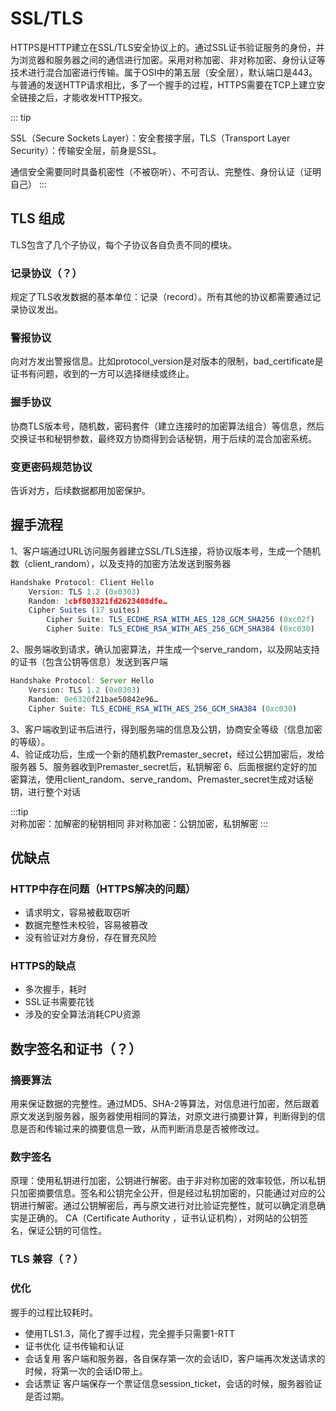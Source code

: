 # SSL/TLS

HTTPS是HTTP建立在SSL/TLS安全协议上的。通过SSL证书验证服务的身份，并为浏览器和服务器之间的通信进行加密。采用对称加密、非对称加密、身份认证等技术进行混合加密进行传输。属于OSI中的第五层（安全层），默认端口是443。与普通的发送HTTP请求相比，多了一个握手的过程，HTTPS需要在TCP上建立安全链接之后，才能收发HTTP报文。

::: tip

SSL（Secure Sockets Layer）：安全套接字层，TLS（Transport Layer Security）：传输安全层，前身是SSL。


通信安全需要同时具备机密性（不被窃听）、不可否认、完整性、身份认证（证明自己）
:::

## TLS 组成

TLS包含了几个子协议，每个子协议各自负责不同的模块。

### 记录协议（？）

规定了TLS收发数据的基本单位：记录（record）。所有其他的协议都需要通过记录协议发出。

### 警报协议

向对方发出警报信息。比如protocol_version是对版本的限制，bad_certificate是证书有问题，收到的一方可以选择继续或终止。

### 握手协议

协商TLS版本号，随机数，密码套件（建立连接时的加密算法组合）等信息，然后交换证书和秘钥参数，最终双方协商得到会话秘钥，用于后续的混合加密系统。

### 变更密码规范协议

告诉对方，后续数据都用加密保护。


## 握手流程

1、客户端通过URL访问服务器建立SSL/TLS连接，将协议版本号，生成一个随机数（client_random），以及支持的加密方法发送到服务器  

```js
Handshake Protocol: Client Hello
    Version: TLS 1.2 (0x0303)
    Random: 1cbf803321fd2623408dfe…
    Cipher Suites (17 suites)
        Cipher Suite: TLS_ECDHE_RSA_WITH_AES_128_GCM_SHA256 (0xc02f)
        Cipher Suite: TLS_ECDHE_RSA_WITH_AES_256_GCM_SHA384 (0xc030)
```

2、服务端收到请求，确认加密算法，并生成一个serve_random，以及网站支持的证书（包含公钥等信息）发送到客户端  

```js
Handshake Protocol: Server Hello
    Version: TLS 1.2 (0x0303)
    Random: 0e6320f21bae50842e96…
    Cipher Suite: TLS_ECDHE_RSA_WITH_AES_256_GCM_SHA384 (0xc030)

```

3、客户端收到证书后进行，得到服务端的信息及公钥，协商安全等级（信息加密的等级）。  
4、验证成功后，生成一个新的随机数Premaster_secret，经过公钥加密后，发给服务器
5、服务器收到Premaster_secret后，私钥解密
6、后面根据约定好的加密算法，使用client_random、serve_random、Premaster_secret生成对话秘钥，进行整个对话

:::tip  
对称加密：加解密的秘钥相同
非对称加密：公钥加密，私钥解密
:::

## 优缺点

### HTTP中存在问题（HTTPS解决的问题）

- 请求明文，容易被截取窃听
- 数据完整性未校验，容易被篡改
- 没有验证对方身份，存在冒充风险

### HTTPS的缺点

- 多次握手，耗时
- SSL证书需要花钱
- 涉及的安全算法消耗CPU资源


## 数字签名和证书（？）

### 摘要算法

用来保证数据的完整性。通过MD5、SHA-2等算法，对信息进行加密，然后跟着原文发送到服务器，服务器使用相同的算法，对原文进行摘要计算，判断得到的信息是否和传输过来的摘要信息一致，从而判断消息是否被修改过。


### 数字签名

原理：使用私钥进行加密，公钥进行解密。由于非对称加密的效率较低，所以私钥只加密摘要信息。签名和公钥完全公开，但是经过私钥加密的，只能通过对应的公钥进行解密。通过公钥解密后，再与原文进行对比验证完整性，就可以确定消息确实是正确的。
CA（Certificate Authority ，证书认证机构），对网站的公钥签名，保证公钥的可信性。

### TLS 兼容（？）

### 优化

握手的过程比较耗时。

- 使用TLS1.3，简化了握手过程，完全握手只需要1-RTT
- 证书优化 证书传输和认证
- 会话复用 客户端和服务器，各自保存第一次的会话ID，客户端再次发送请求的时候，将第一次的会话ID带上。
- 会话票证 客户端保存一个票证信息session_ticket，会话的时候，服务器验证是否过期。